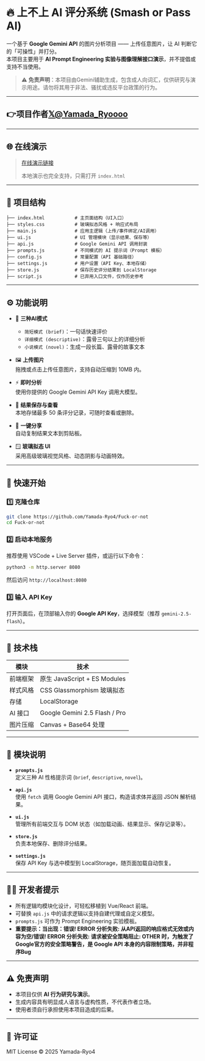 # 🔥 上不上 AI 评分系统 (Smash or Pass AI)

一个基于 **Google Gemini API** 的图片分析项目 —— 上传任意图片，让 AI 判断它的「可操性」并打分。  
本项目主要用于 **AI Prompt Engineering 实验与图像理解接口演示**，并不提倡或支持不当使用。

> ⚠️ **免责声明**：本项目由Gemini辅助生成，包含成人向词汇，仅供研究与演示用途。请勿将其用于非法、骚扰或违反平台政策的行为。

---

## 👉**项目作者[𝕏@Yamada_Ryoooo](https://x.com/Yamada_Ryoooo)**


---

## 🌐 在线演示
> [在线演示链接](https://fuck-or-not.pages.dev/)
> 
> 本地演示也完全支持，只需打开 `index.html`

---

## 🧩 项目结构

```
├── index.html           # 主页面结构（UI入口）
├── styles.css           # 玻璃拟态风格 + 响应式布局
├── main.js              # 应用主逻辑（上传/事件绑定/AI调用）
├── ui.js                # UI 管理模块（显示结果、保存等）
├── api.js               # Google Gemini API 调用封装
├── prompts.js           # 不同模式的 AI 提示词（Prompt 模板）
├── config.js            # 常量配置（API 基础路径）
├── settings.js          # 用户设置（API Key、本地存储）
├── store.js             # 保存历史评分结果到 LocalStorage
├── script.js            # 已弃用入口文件，仅作历史参考
```

---

## ⚙️ 功能说明

- 🧠 **三种AI模式**
  - `简短模式 (brief)`：一句话快速评价  
  - `详细模式 (descriptive)`：露骨三句以上的详细分析  
  - `小说模式 (novel)`：生成一段长篇、露骨的故事文本  

- 🖼️ **上传图片**  
  拖拽或点击上传任意图片，支持自动压缩到 10MB 内。

- ⚡ **即时分析**  
  使用你提供的 Google Gemini API Key 调用大模型。

- 💾 **结果保存与查看**  
  本地存储最多 50 条评分记录，可随时查看或删除。

- 🔗 **一键分享**  
  自动复制结果文本到剪贴板。

- 🪟 **玻璃拟态 UI**  
  采用高级玻璃视觉风格、动态阴影与动画特效。

---

## 🚀 快速开始

### 1️⃣ 克隆仓库
```bash
git clone https://github.com/Yamada-Ryo4/Fuck-or-not
cd Fuck-or-not
```

### 2️⃣ 启动本地服务
推荐使用 VSCode + Live Server 插件，或运行以下命令：
```bash
python3 -m http.server 8080
```
然后访问 `http://localhost:8080`

### 3️⃣ 输入 API Key
打开页面后，在顶部输入你的 **Google API Key**，选择模型（推荐 `gemini-2.5-flash`）。

---

## 🧠 技术栈

| 模块 | 技术 |
|------|------|
| 前端框架 | 原生 JavaScript + ES Modules |
| 样式风格 | CSS Glassmorphism 玻璃拟态 |
| 存储 | LocalStorage |
| AI 接口 | Google Gemini 2.5 Flash / Pro |
| 图片压缩 | Canvas + Base64 处理 |

---

## 🧩 模块说明

- **`prompts.js`**  
  定义三种 AI 性格提示词 (`brief`, `descriptive`, `novel`)。

- **`api.js`**  
  使用 `fetch` 调用 Google Gemini API 接口，构造请求体并返回 JSON 解析结果。

- **`ui.js`**  
  管理所有前端交互与 DOM 状态（如加载动画、结果显示、保存记录等）。

- **`store.js`**  
  负责本地保存、删除评分结果。

- **`settings.js`**  
  保存 API Key 与选中模型到 LocalStorage，随页面加载自动恢复。

---

## 🧑‍💻 开发者提示

- 所有逻辑均模块化设计，可轻松移植到 Vue/React 前端。
- 可替换 `api.js` 中的请求逻辑以支持自建代理或自定义模型。
- `prompts.js` 可作为 Prompt Engineering 实验模板。
- **重要提示：当出现：错误! ERROR 分析失败: 从API返回的响应格式无效或内容为空/错误! ERROR 分析失败: 请求被安全策略阻止: OTHER  时，为触发了Google官方的安全策略警告，是 Google API 本身的内容限制策略，并非程序Bug**

---

## ⚠️ 免责声明

- 本项目仅供 **AI 行为研究与演示**。  
- 生成内容具有明显成人语言与虚构性质，不代表作者立场。  
- 使用者须自行承担使用本项目造成的后果。

---

## 🪪 许可证

MIT License © 2025 Yamada-Ryo4
